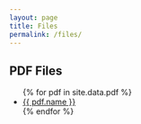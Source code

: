 ```yaml
---
layout: page
title: Files
permalink: /files/
---
```


## PDF Files
<ul>
{% for pdf in site.data.pdf %}
  <li>
    <a href="./pdfs/{{ pdf.file }}">{{ pdf.name }}</a>
  </li>
{% endfor %}
</ul>